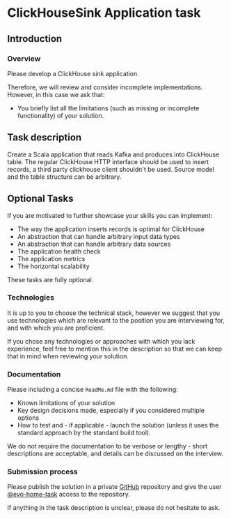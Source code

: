 # ClickHouseSink Application task

## Introduction

### Overview

Please develop a ClickHouse sink application.

Therefore, we will review and consider incomplete implementations. However, in this case we ask that:
* You briefly list all the limitations (such as missing or incomplete functionality) of your solution.

## Task description

Create a Scala application that reads Kafka and produces into ClickHouse table.
The regular ClickHouse HTTP interface should be used to insert records, a third party clickhouse client shouldn't be used.
Source model and the table structure can be arbitrary.

## Optional Tasks

If you are motivated to further showcase your skills you can implement:
* The way the application inserts records is optimal for ClickHouse
* An abstraction that can handle arbitrary input data types
* An abstraction that can handle arbitrary data sources
* The application health check
* The application metrics
* The horizontal scalability

These tasks are fully optional.

### Technologies

It is up to you to choose the technical stack, however we suggest that you use technologies which are relevant
to the position you are interviewing for, and with which you are proficient.

If you chose any technologies or approaches with which you lack experience, feel free to mention this in the
description so that we can keep that in mind when reviewing your solution.

### Documentation

Please including a concise `ReadMe.md` file with the following:
* Known limitations of your solution
* Key design decisions made, especially if you considered multiple options
* How to test and - if applicable - launch the solution (unless it uses the standard approach by the standard
  build tool).

We do not require the documentation to be verbose or lengthy - short descriptions are acceptable, and details
can be discussed on the interview.

### Submission process

Please publish the solution in a private [GitHub](https://github.com/) repository and give the user
[@evo-home-task](https://github.com/evo-home-task) access to the repository.

If anything in the task description is unclear, please do not hesitate to ask.